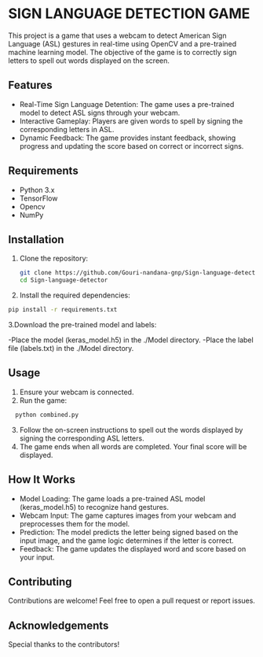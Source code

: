 # SIGN LANGUAGE DETECTION GAME



This project is a game that uses a webcam to detect American Sign Language (ASL) gestures in real-time using OpenCV and a pre-trained machine learning model. The objective of the game is to correctly sign letters to spell out words displayed on the screen.



## Features
- Real-Time Sign Language Detention: The game uses a pre-trained model to detect ASL signs 
  through your webcam.
- Interactive Gameplay: Players are given words to spell by signing the corresponding letters 
  in ASL.
- Dynamic Feedback: The game provides instant feedback, showing progress and updating the 
  score based on correct or incorrect signs.



## Requirements

- Python 3.x
- TensorFlow
- Opencv
- NumPy

## Installation 

1. Clone the repository:
   ```bash
   git clone https://github.com/Gouri-nandana-gnp/Sign-language-detector.git
   cd Sign-language-detector
2. Install the required dependencies:
  ```bash
  pip install -r requirements.txt
  ```
3.Download the pre-trained model and labels:

  -Place the model (keras_model.h5) in the ./Model directory.
  -Place the label file (labels.txt) in the ./Model directory.


## Usage

1. Ensure your webcam is connected.
2. Run the game:
  ```bash
    python combined.py
```
3. Follow the on-screen instructions to spell out the words displayed by signing the 
   corresponding ASL letters.
4. The game ends when all words are completed. Your final score will be displayed.

## How It Works

- Model Loading: The game loads a pre-trained ASL model (keras_model.h5) to recognize hand 
  gestures.
- Webcam Input: The game captures images from your webcam and preprocesses them for the model.
- Prediction: The model predicts the letter being signed based on the input image, and the game 
  logic determines if the letter is correct.
- Feedback: The game updates the displayed word and score based on your input.

## Contributing
Contributions are welcome! Feel free to open a pull request or report issues.

## Acknowledgements
  Special thanks to the contributors!

